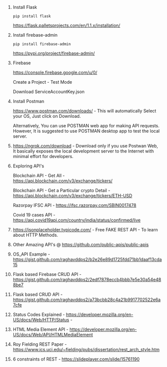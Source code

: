 
1. Install Flask
    
    `pip install flask`
    
    https://flask.palletsprojects.com/en/1.1.x/installation/

2. Install firebase-admin

    `pip install firebase-admin`

    https://pypi.org/project/firebase-admin/

3. Firebase

    https://console.firebase.google.com/u/0/

    Create a Project - Test Mode

    Download ServiceAccountKey.json

4. Install Postman

    https://www.postman.com/downloads/ - This will automatically Select your OS, Just click on Download.

    Alternatively, You can use POSTMAN web app for making API requests. However, It is suggested to use POSTMAN desktop app to test the local server.

5. https://ngrok.com/download - Download only if you use Postwan Web, It basically exposes the local development server to the Internet with minimal effort for developers.

6. Exploring API's

    Blockchain API - Get All - https://api.blockchain.com/v3/exchange/tickers/ 

    Blockchain API - Get a Particular crypto Detail - https://api.blockchain.com/v3/exchange/tickers/ETH-USD

    Razorpay IFSC API - https://ifsc.razorpay.com/SBIN0017478

    Covid 19 cases API - https://api.covid19api.com/country/india/status/confirmed/live

7. https://jsonplaceholder.typicode.com/ - Free FAKE REST API - To learn about HTTP Methods.

8. Other Amazing API's @ https://github.com/public-apis/public-apis

9. OS_API Example - https://gist.github.com/raghavddps2/b2e26e89d1725fdd71bb1daaf13cda15

10. Flask based Firebase CRUD API - https://gist.github.com/raghavddps2/2edf7878eccb4bbb7e5e30a54e488be7

11. Flask based CRUD API - https://gist.github.com/raghavddps2/a73bcbb28c4a21b9917702522e6a7cfe

12. Status Codes Explained - https://developer.mozilla.org/en-US/docs/Web/HTTP/Status -  

13. HTML Media Element API - https://developer.mozilla.org/en-US/docs/Web/API/HTMLMediaElement

14. Roy Fielding REST Paper - https://www.ics.uci.edu/~fielding/pubs/dissertation/rest_arch_style.htm

15. 6 constraints of REST - https://slideplayer.com/slide/15761190